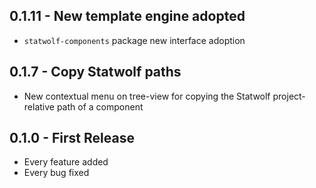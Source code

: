 ## 0.1.11 - New template engine adopted
* `statwolf-components` package new interface adoption

## 0.1.7 - Copy Statwolf paths
* New contextual menu on tree-view for copying the Statwolf project-relative path of a component

## 0.1.0 - First Release
* Every feature added
* Every bug fixed
